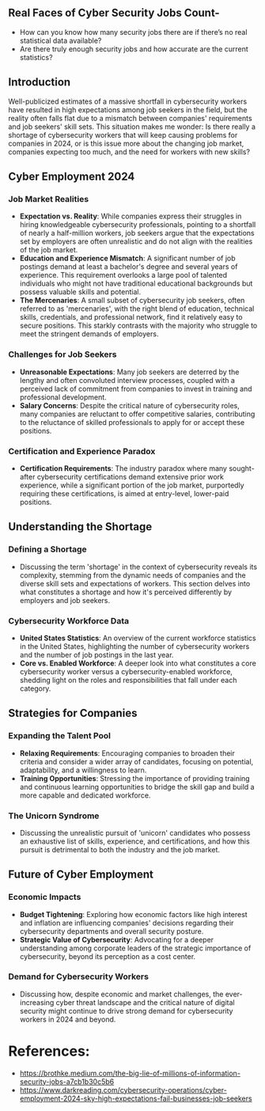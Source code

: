 ## Real Faces of Cyber Security Jobs Count-

- How can you know how many security jobs there are if there’s no real statistical data available?
- Are there truly enough security jobs and how accurate are the current statistics?

## Introduction

Well-publicized estimates of a massive shortfall in cybersecurity workers have resulted in high expectations among job seekers in the field, but the reality often falls flat due to a mismatch between companies' requirements and job seekers' skill sets. This situation makes me wonder: Is there really a shortage of cybersecurity workers that will keep causing problems for companies in 2024, or is this issue more about the changing job market, companies expecting too much, and the need for workers with new skills?

## Cyber Employment 2024

### Job Market Realities

- **Expectation vs. Reality**: While companies express their struggles in hiring knowledgeable cybersecurity professionals, pointing to a shortfall of nearly a half-million workers, job seekers argue that the expectations set by employers are often unrealistic and do not align with the realities of the job market.
- **Education and Experience Mismatch**: A significant number of job postings demand at least a bachelor's degree and several years of experience. This requirement overlooks a large pool of talented individuals who might not have traditional educational backgrounds but possess valuable skills and potential.
- **The Mercenaries**: A small subset of cybersecurity job seekers, often referred to as 'mercenaries', with the right blend of education, technical skills, credentials, and professional network, find it relatively easy to secure positions. This starkly contrasts with the majority who struggle to meet the stringent demands of employers.

### Challenges for Job Seekers

- **Unreasonable Expectations**: Many job seekers are deterred by the lengthy and often convoluted interview processes, coupled with a perceived lack of commitment from companies to invest in training and professional development.
- **Salary Concerns**: Despite the critical nature of cybersecurity roles, many companies are reluctant to offer competitive salaries, contributing to the reluctance of skilled professionals to apply for or accept these positions.

### Certification and Experience Paradox

- **Certification Requirements**: The industry paradox where many sought-after cybersecurity certifications demand extensive prior work experience, while a significant portion of the job market, purportedly requiring these certifications, is aimed at entry-level, lower-paid positions.

## Understanding the Shortage

### Defining a Shortage

- Discussing the term 'shortage' in the context of cybersecurity reveals its complexity, stemming from the dynamic needs of companies and the diverse skill sets and expectations of workers. This section delves into what constitutes a shortage and how it's perceived differently by employers and job seekers.

### Cybersecurity Workforce Data

- **United States Statistics**: An overview of the current workforce statistics in the United States, highlighting the number of cybersecurity workers and the number of job postings in the last year.
- **Core vs. Enabled Workforce**: A deeper look into what constitutes a core cybersecurity worker versus a cybersecurity-enabled workforce, shedding light on the roles and responsibilities that fall under each category.

## Strategies for Companies

### Expanding the Talent Pool

- **Relaxing Requirements**: Encouraging companies to broaden their criteria and consider a wider array of candidates, focusing on potential, adaptability, and a willingness to learn.
- **Training Opportunities**: Stressing the importance of providing training and continuous learning opportunities to bridge the skill gap and build a more capable and dedicated workforce.

### The Unicorn Syndrome

- Discussing the unrealistic pursuit of 'unicorn' candidates who possess an exhaustive list of skills, experience, and certifications, and how this pursuit is detrimental to both the industry and the job market.

## Future of Cyber Employment

### Economic Impacts

- **Budget Tightening**: Exploring how economic factors like high interest and inflation are influencing companies' decisions regarding their cybersecurity departments and overall security posture.
- **Strategic Value of Cybersecurity**: Advocating for a deeper understanding among corporate leaders of the strategic importance of cybersecurity, beyond its perception as a cost center.

### Demand for Cybersecurity Workers

- Discussing how, despite economic and market challenges, the ever-increasing cyber threat landscape and the critical nature of digital security might continue to drive strong demand for cybersecurity workers in 2024 and beyond.

# References:

- https://brothke.medium.com/the-big-lie-of-millions-of-information-security-jobs-a7cb1b30c5b6
- https://www.darkreading.com/cybersecurity-operations/cyber-employment-2024-sky-high-expectations-fail-businesses-job-seekers

